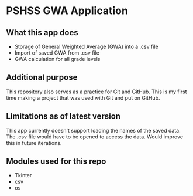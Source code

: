 # PSHSS GWA Application

## What this app does
- Storage of General Weighted Average (GWA) into a .csv file
- Import of saved GWA from .csv file
- GWA calculation for all grade levels

## Additional purpose
This repository also serves as a practice for Git and GitHub. This is my first time making a project that was used with Git and put on GitHub. 

## Limitations as of latest version
This app currently doesn't support loading the names of the saved data. The .csv file would have to be opened to access the data. Would improve this in future
iterations.

## Modules used for this repo
- Tkinter
- csv
- os
